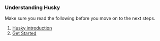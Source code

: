 ### Understanding Husky

Make sure you read the following before you move on to the next steps.

1. [Husky introduction](https://typicode.github.io/husky/)
2. [Get Started](https://typicode.github.io/husky/get-started.html)